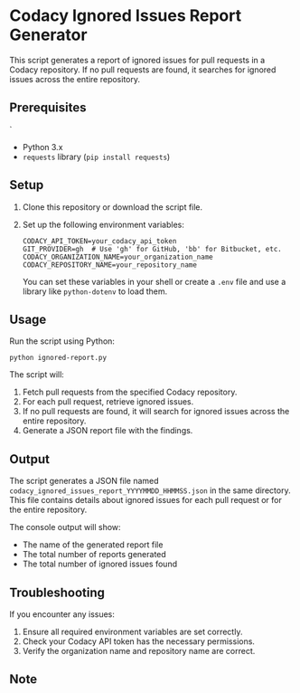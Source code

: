 # Codacy Ignored Issues Report Generator

This script generates a report of ignored issues for pull requests in a Codacy repository. If no pull requests are found, it searches for ignored issues across the entire repository.

## Prerequisites
`
- Python 3.x
- `requests` library (`pip install requests`)

## Setup

1. Clone this repository or download the script file.

2. Set up the following environment variables:

   ```
   CODACY_API_TOKEN=your_codacy_api_token
   GIT_PROVIDER=gh  # Use 'gh' for GitHub, 'bb' for Bitbucket, etc.
   CODACY_ORGANIZATION_NAME=your_organization_name
   CODACY_REPOSITORY_NAME=your_repository_name
   ```

   You can set these variables in your shell or create a `.env` file and use a library like `python-dotenv` to load them.

## Usage

Run the script using Python:

```
python ignored-report.py
```

The script will:

1. Fetch pull requests from the specified Codacy repository.
2. For each pull request, retrieve ignored issues.
3. If no pull requests are found, it will search for ignored issues across the entire repository.
4. Generate a JSON report file with the findings.

## Output

The script generates a JSON file named `codacy_ignored_issues_report_YYYYMMDD_HHMMSS.json` in the same directory. This file contains details about ignored issues for each pull request or for the entire repository.

The console output will show:
- The name of the generated report file
- The total number of reports generated
- The total number of ignored issues found

## Troubleshooting

If you encounter any issues:

1. Ensure all required environment variables are set correctly.
2. Check your Codacy API token has the necessary permissions.
3. Verify the organization name and repository name are correct.

## Note


